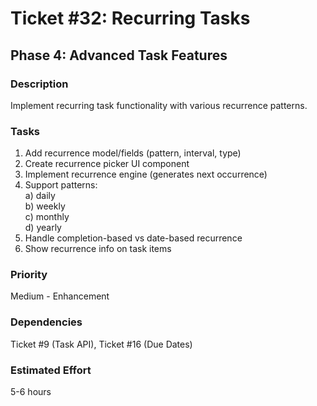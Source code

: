 # Ticket #32: Recurring Tasks

## Phase 4: Advanced Task Features

### Description
Implement recurring task functionality with various recurrence patterns.

### Tasks
1) Add recurrence model/fields (pattern, interval, type)  
2) Create recurrence picker UI component  
3) Implement recurrence engine (generates next occurrence)  
4) Support patterns:  
    a) daily  
    b) weekly  
    c) monthly  
    d) yearly  
5) Handle completion-based vs date-based recurrence  
6) Show recurrence info on task items  

### Priority
Medium - Enhancement

### Dependencies
Ticket #9 (Task API), Ticket #16 (Due Dates)

### Estimated Effort
5-6 hours

